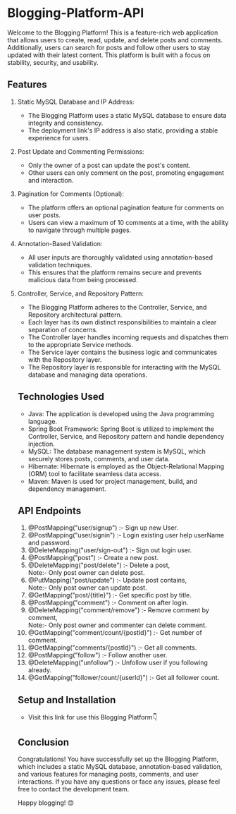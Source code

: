# Blogging-Platform-API
Welcome to the Blogging Platform! This is a feature-rich web application that allows users to create, read, update, and delete posts and comments. Additionally, users can search for posts and follow other users to stay updated with their latest content. This platform is built with a focus on stability, security, and usability.

## Features
1. Static MySQL Database and IP Address:

    * The Blogging Platform uses a static MySQL database to ensure data integrity and consistency.
    * The deployment link's IP address is also static, providing a stable experience for users.
2. Post Update and Commenting Permissions:

    * Only the owner of a post can update the post's content.
    * Other users can only comment on the post, promoting engagement and interaction.
3. Pagination for Comments (Optional):

    *  The platform offers an optional pagination feature for comments on user posts.
    * Users can view a maximum of 10 comments at a time, with the ability to navigate through multiple pages.
4. Annotation-Based Validation:

    * All user inputs are thoroughly validated using annotation-based validation techniques.
    * This ensures that the platform remains secure and prevents malicious data from being processed.
5. Controller, Service, and Repository Pattern:

    * The Blogging Platform adheres to the Controller, Service, and Repository architectural pattern.
    * Each layer has its own distinct responsibilities to maintain a clear separation of concerns.
    * The Controller layer handles incoming requests and dispatches them to the appropriate Service methods.
    * The Service layer contains the business logic and communicates with the Repository layer.
    * The Repository layer is responsible for interacting with the MySQL database and managing data operations.

    ## Technologies Used
    * Java: The application is developed using the Java programming language.
    * Spring Boot Framework: Spring Boot is utilized to implement the Controller, Service, and Repository pattern and handle dependency injection.
    * MySQL: The database management system is MySQL, which securely stores posts, comments, and user data.
    * Hibernate: Hibernate is employed as the Object-Relational Mapping (ORM) tool to facilitate seamless data access.
    * Maven: Maven is used for project management, build, and dependency management.

    ## API Endpoints
    1. @PostMapping("user/signup") :- Sign up new User.
    2. @PostMapping("user/signin") :- Login existing user help userName and password.
    3. @DeleteMapping("user/sign-out") :- Sign out login user.
    4. @PostMapping("post") :- Create a new post.
    5. @DeleteMapping("post/delete") :- Delete a post, \
    Note:- Only post owner can delete post.
    6. @PutMapping("post/update") :- Update post contains,\
    Note:- Only post owner can update post.
    7. @GetMapping("post/{title}") :- Get specific post by title.
    8. @PostMapping("comment") :- Comment on after login.
    9. @DeleteMapping("comment/remove") :- Remove comment by comment,\
    Note:- Only post owner and commenter can delete comment.
    10. @GetMapping("comment/count/{postId}") :- Get number of comment.
    11. @GetMapping("comments/{postId}") :- Get all comments.
    12. @PostMapping("follow") :- Follow another user.
    13. @DeleteMapping("unfollow") :- Unfollow user if you following already.
    14. @GetMapping("follower/count/{userId}") :- Get all follower count.

    ## Setup and Installation
    * Visit this link for use this Blogging Platform👇
    

    ## Conclusion
    Congratulations! You have successfully set up the Blogging Platform, which includes a static MySQL database, annotation-based validation, and various features for managing posts, comments, and user interactions. If you have any questions or face any issues, please feel free to contact the development team.

    Happy blogging! 😊
